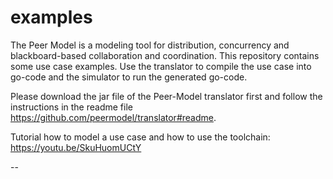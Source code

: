 # examples
The Peer Model is a modeling tool for distribution, concurrency and blackboard-based collaboration and coordination. 
This repository contains some use case examples.
Use the translator to compile the use case into go-code and the simulator to run the generated go-code.

Please download the jar file of the Peer-Model translator first and follow the instructions in the readme file  https://github.com/peermodel/translator#readme.

Tutorial how to model a use case and how to use the toolchain: https://youtu.be/SkuHuomUCtY

--
